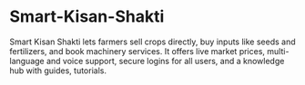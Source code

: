 # Smart-Kisan-Shakti
Smart Kisan Shakti lets farmers sell crops directly, buy inputs like seeds and fertilizers, and book machinery services. It offers live market prices, multi-language and voice support, secure logins for all users, and a knowledge hub with guides, tutorials.
